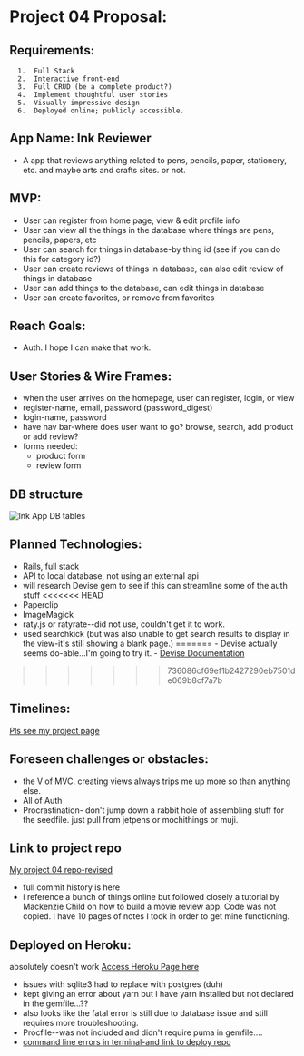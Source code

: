 # Project 04 Proposal:

## Requirements:

      1.  Full Stack
      2.  Interactive front-end
      3.  Full CRUD (be a complete product?)
      4.  Implement thoughtful user stories
      5.  Visually impressive design
      6.  Deployed online; publicly accessible.
      
## App Name: Ink Reviewer
- A app that reviews anything related to pens, pencils, paper, stationery, etc.  and maybe arts and crafts sites.  or not.  

## MVP: 
 - User can register from home page, view & edit profile info
 - User can view all the things in the database where things are pens, pencils, papers, etc
 - User can search for things in database-by thing id (see if you can do this for category id?)
 - User can create reviews of things in database, can also edit review of things in database
 - User can add things to the database, can edit things in database
 - User can create favorites, or remove from favorites
 
 
## Reach Goals:
 - Auth.  I hope I can make that work. 
 
## User Stories & Wire Frames:

  - when the user arrives on the homepage, user can register, login, or view
  - register-name, email, password (password_digest)
  - login-name, password
  - have nav bar-where does user want to go?  browse, search, add product or add review?
  - forms needed:
      - product form
      - review form 

## DB structure

![Ink App DB tables](https://i.imgur.com/HFhWfDB.png)


## Planned Technologies:
  - Rails, full stack
  - API to local database, not using an external api
  - will research Devise gem to see if this can streamline some of the auth stuff
<<<<<<< HEAD
  - Paperclip
  - ImageMagick
  - raty.js or ratyrate--did not use, couldn't get it to work.
  - used searchkick (but was also unable to get search results to display in the view-it's still showing a blank page.)
=======
            - Devise actually seems do-able...I'm going to try it. 
            - [Devise Documentation](http://devise.plataformatec.com.br/)
>>>>>>> 736086cf69ef1b2427290eb7501de069b8cf7a7b
  
## Timelines:
[Pls see my project page](https://github.com/alee092017/Project04_and_LastDayReq/projects/1)

## Foreseen challenges or obstacles:

 - the V of MVC.  creating views always trips me up more so than anything else.
 - All of Auth
 - Procrastination- don't jump down a rabbit hole of assembling stuff for the seedfile.  just pull from jetpens or mochithings or muji. 

## Link to project repo
[My project 04 repo-revised](https://github.com/alee092017/InkAppAgain)
- full commit history is here
- i reference a bunch of things online but followed closely a tutorial by Mackenzie Child on how to build a movie review app. Code was not copied.  I have 10 pages of notes I took in order to get mine functioning.

## Deployed on Heroku:
absolutely doesn't work
[Access Heroku Page here ](https://radiant-brook-89291.herokuapp.com/users/sign_in)
- issues with sqlite3 had to replace with postgres (duh)
- kept giving an error about yarn but I have yarn installed but not declared in the gemfile...??
- also looks like the fatal error is still due to database issue and still requires more troubleshooting.
- Procfile--was not included and didn't require puma in gemfile....
- [command line errors in terminal-and link to deploy repo](https://github.com/alee092017/InkAppDeploy/blob/master/TerrminalOutput-HerokuErrors)



